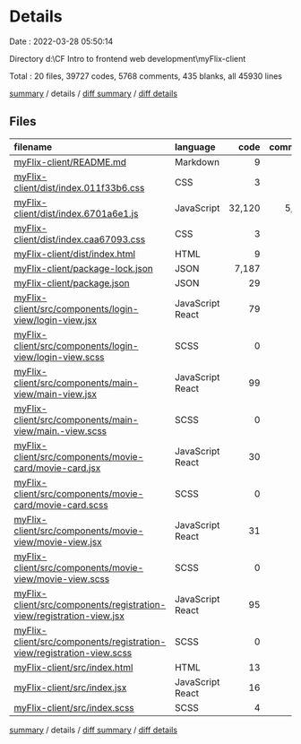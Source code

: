 # Details

Date : 2022-03-28 05:50:14

Directory d:\CF Intro to frontend web development\myFlix-client

Total : 20 files,  39727 codes, 5768 comments, 435 blanks, all 45930 lines

[summary](results.md) / details / [diff summary](diff.md) / [diff details](diff-details.md)

## Files
| filename | language | code | comment | blank | total |
| :--- | :--- | ---: | ---: | ---: | ---: |
| [myFlix-client/README.md](/myFlix-client/README.md) | Markdown | 9 | 0 | 9 | 18 |
| [myFlix-client/dist/index.011f33b6.css](/myFlix-client/dist/index.011f33b6.css) | CSS | 3 | 1 | 2 | 6 |
| [myFlix-client/dist/index.6701a6e1.js](/myFlix-client/dist/index.6701a6e1.js) | JavaScript | 32,120 | 5,559 | 362 | 38,041 |
| [myFlix-client/dist/index.caa67093.css](/myFlix-client/dist/index.caa67093.css) | CSS | 3 | 1 | 1 | 5 |
| [myFlix-client/dist/index.html](/myFlix-client/dist/index.html) | HTML | 9 | 0 | 1 | 10 |
| [myFlix-client/package-lock.json](/myFlix-client/package-lock.json) | JSON | 7,187 | 0 | 1 | 7,188 |
| [myFlix-client/package.json](/myFlix-client/package.json) | JSON | 29 | 0 | 1 | 30 |
| [myFlix-client/src/components/login-view/login-view.jsx](/myFlix-client/src/components/login-view/login-view.jsx) | JavaScript React | 79 | 48 | 9 | 136 |
| [myFlix-client/src/components/login-view/login-view.scss](/myFlix-client/src/components/login-view/login-view.scss) | SCSS | 0 | 0 | 1 | 1 |
| [myFlix-client/src/components/main-view/main-view.jsx](/myFlix-client/src/components/main-view/main-view.jsx) | JavaScript React | 99 | 89 | 16 | 204 |
| [myFlix-client/src/components/main-view/main.-view.scss](/myFlix-client/src/components/main-view/main.-view.scss) | SCSS | 0 | 0 | 1 | 1 |
| [myFlix-client/src/components/movie-card/movie-card.jsx](/myFlix-client/src/components/movie-card/movie-card.jsx) | JavaScript React | 30 | 17 | 4 | 51 |
| [myFlix-client/src/components/movie-card/movie-card.scss](/myFlix-client/src/components/movie-card/movie-card.scss) | SCSS | 0 | 0 | 1 | 1 |
| [myFlix-client/src/components/movie-view/movie-view.jsx](/myFlix-client/src/components/movie-view/movie-view.jsx) | JavaScript React | 31 | 38 | 2 | 71 |
| [myFlix-client/src/components/movie-view/movie-view.scss](/myFlix-client/src/components/movie-view/movie-view.scss) | SCSS | 0 | 0 | 1 | 1 |
| [myFlix-client/src/components/registration-view/registration-view.jsx](/myFlix-client/src/components/registration-view/registration-view.jsx) | JavaScript React | 95 | 4 | 11 | 110 |
| [myFlix-client/src/components/registration-view/registration-view.scss](/myFlix-client/src/components/registration-view/registration-view.scss) | SCSS | 0 | 0 | 1 | 1 |
| [myFlix-client/src/index.html](/myFlix-client/src/index.html) | HTML | 13 | 0 | 0 | 13 |
| [myFlix-client/src/index.jsx](/myFlix-client/src/index.jsx) | JavaScript React | 16 | 11 | 9 | 36 |
| [myFlix-client/src/index.scss](/myFlix-client/src/index.scss) | SCSS | 4 | 0 | 2 | 6 |

[summary](results.md) / details / [diff summary](diff.md) / [diff details](diff-details.md)